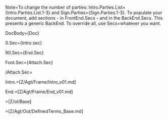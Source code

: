 Note=To change the number of parties: Intro.Parties.List={Intro.Parties.List.1-3} and Sign.Parties={Sign.Parties.1-3}.  To populate your document, add sections - in FrontEnd.Secs - and in the BackEnd.Secs.  This presents a generic BackEnd.  To override all, use Secs=whatever you want.

DocBody={Doc}

0.Sec={Intro.sec}<br>

90.Sec={End.Sec}

Foot.Sec={Attach.Sec}

/Attach.Sec=</i>

Intro.=[Z/Agt/Frame/Intro_v01.md]

End.=[Z/Agt/Frame/End_v01.md]

=[Z/ol/Base]

=[Z/Agt/Out/DefinedTerms_Base.md]